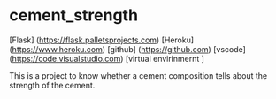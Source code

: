 # cement_strength

[Flask] (https://flask.palletsprojects.com)
[Heroku] (https://www.heroku.com)
[github] (https://github.com)
[vscode] (https://code.visualstudio.com)
[virtual envirinmernt ]

This is a project to know whether a cement composition tells about the strength of the cement.